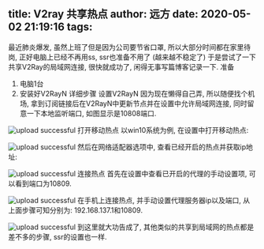 title: V2ray 共享热点
author: 远方
date: 2020-05-02 21:19:16
tags:
---

最近肺炎爆发, 虽然上班了但是因为公司要节省口罩, 所以大部分时间都在家里待岗, 正好电脑上已经不再用ss, ssr也准备不用了 (越来越不稳定了) 于是尝试了一下共享V2Ray的局域网连接, 很快就成功了, 闲得无事写篇博客记录一下.
准备
1.	电脑1台
2.	安装好V2RayN
详细步骤
设置V2RayN
因为现在懒得自己弄, 所以随便找个机场, 拿到订阅链接后在V2RayN中更新节点并在设置中允许局域网连接, 同时留意一下本地监听端口, 如图显示是10808端口.

![upload successful](/images/pasted-4.png)
打开移动热点
以win10系统为例, 在设置中打开移动热点:
 
![upload successful](/images/pasted-5.png)
然后在网络适配器选项中, 查看已经开启的热点并获取ip地址:
 
![upload successful](/images/pasted-6.png)
连接热点
首先在设置中查看已开启的代理的手动设置项, 可以看到端口为10809.
 
![upload successful](/images/pasted-7.png)
在手机上连接热点, 并手动设置代理服务器ip以及端口, 从上面步骤可知分别为: 192.168.137.1和10809.
 
![upload successful](/images/pasted-8.png)
到这里就大功告成了, 其他类似的共享到局域网的热点都是差不多的步骤, ssr的设置也一样.
